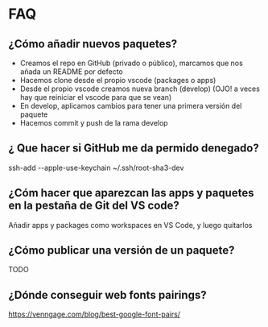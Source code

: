 # FAQ

## ¿Cómo añadir nuevos paquetes?

- Creamos el repo en GitHub (privado o público), marcamos que nos añada un README por defecto
- Hacemos clone desde el propio vscode (packages o apps)
- Desde el propio vscode creamos nueva branch (develop) (OJO! a veces hay que reiniciar el vscode para que se vean)
- En develop, aplicamos cambios para tener una primera versión del paquete
- Hacemos commit y push de la rama develop

## ¿ Que hacer si GitHub me da permido denegado?

ssh-add --apple-use-keychain ~/.ssh/root-sha3-dev

## ¿Cóm hacer que aparezcan las apps y paquetes en la pestaña de Git del VS code?

Añadir apps y packages como workspaces en VS Code, y luego quitarlos

## ¿Cómo publicar una versión de un paquete?

TODO

## ¿Dónde conseguir web fonts pairings?

https://venngage.com/blog/best-google-font-pairs/
